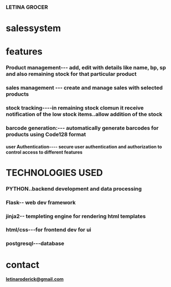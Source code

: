 ### LETINA GROCER
# salessystem
# features 
### Product management--- add, edit with details like name, bp, sp and also remaining stock for that particular product
### sales management --- create and manage sales with selected products
### stock tracking----in remaining stock clomun it receive notification of the low stock items..allow addition of the stock
### barcode generation:--- automatically generate barcodes for products using Code128 format
####  user Authentication---- secure user authentication and authorization to control access to different features


# TECHNOLOGIES USED
### PYTHON..backend development and data processing 
### Flask-- web dev framework
### jinja2-- templeting engine for rendering html templates
### html/css---for frontend dev for ui
### postgresql---database

# contact
#### letinaroderick@gmail.com
